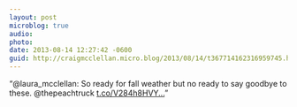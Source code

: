 ```yaml
---
layout: post
microblog: true
audio: 
photo: 
date: 2013-08-14 12:27:42 -0600
guid: http://craigmcclellan.micro.blog/2013/08/14/t367714162316959745.html
---
```

“@laura_mcclellan: So ready for fall weather but no ready to say goodbye to these. @thepeachtruck [t.co/V284h8HVY...](http://t.co/V284h8HVYf)”
